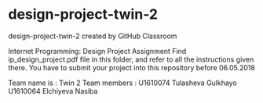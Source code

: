 # design-project-twin-2
design-project-twin-2 created by GitHub Classroom

Internet Programming: Design Project Assignment
Find ip_design_project.pdf file in this folder, and refer to all the instructions given there.
You have to submit your project into this repository before 06.05.2018

Team name is : Twin 2 
Team  members : 
U1610074 Tulasheva Gulkhayo
U1610064 Elchiyeva Nasiba
